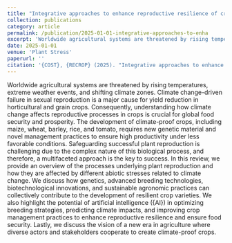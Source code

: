 ```yaml
---
title: "Integrative approaches to enhance reproductive resilience of crops for climate-proof agriculture"
collection: publications
category: article
permalink: /publication/2025-01-01-integrative-approaches-to-enha
excerpt: 'Worldwide agricultural systems are threatened by rising temperatures, extreme weather events, and shifting climate zones. Climate change-driven failure in sexual reproduction is a major cause for yield reduction in horticultural and grain crops. Consequently, understanding how climate change affects reproductive processes in crops is crucial for global food security and prosperity. The development of climate-proof crops, including maize, wheat, barley, rice, and tomato, requires new genetic material and novel management practices to ensure high productivity under less favorable conditions. Safeguarding successful plant reproduction is challenging due to the complex nature of this biological process, and therefore, a multifaceted approach is the key to success. In this review, we provide an overview of the processes underlying plant reproduction and how they are affected by different abiotic stresses related to climate change. We discuss how genetics, advanced breeding technologies, biotechnological innovations, and sustainable agronomic practices can collectively contribute to the development of resilient crop varieties. We also highlight the potential of artificial intelligence ({AI}) in optimizing breeding strategies, predicting climate impacts, and improving crop management practices to enhance reproductive resilience and ensure food security. Lastly, we discuss the vision of a new era in agriculture where diverse actors and stakeholders cooperate to create climate-proof crops.'
date: 2025-01-01
venue: 'Plant Stress'
paperurl: ''
citation: '{COST}, {RECROP} (2025). "Integrative approaches to enhance reproductive resilience of crops for climate-proof agriculture". <i>Plant Stress</i>.'
---
```


Worldwide agricultural systems are threatened by rising temperatures, extreme weather events, and shifting climate zones. Climate change-driven failure in sexual reproduction is a major cause for yield reduction in horticultural and grain crops. Consequently, understanding how climate change affects reproductive processes in crops is crucial for global food security and prosperity. The development of climate-proof crops, including maize, wheat, barley, rice, and tomato, requires new genetic material and novel management practices to ensure high productivity under less favorable conditions. Safeguarding successful plant reproduction is challenging due to the complex nature of this biological process, and therefore, a multifaceted approach is the key to success. In this review, we provide an overview of the processes underlying plant reproduction and how they are affected by different abiotic stresses related to climate change. We discuss how genetics, advanced breeding technologies, biotechnological innovations, and sustainable agronomic practices can collectively contribute to the development of resilient crop varieties. We also highlight the potential of artificial intelligence ({AI}) in optimizing breeding strategies, predicting climate impacts, and improving crop management practices to enhance reproductive resilience and ensure food security. Lastly, we discuss the vision of a new era in agriculture where diverse actors and stakeholders cooperate to create climate-proof crops.
